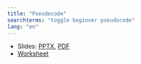 ```yaml
---
title: "Pseudocode"
searchterms: "toggle beginner pseudocode"
lang: "en"
---
```

 <ul>
 <li class="ng-binding">Slides:
 <a href="translations/en-us/beginner/Pseudocode.pptx">PPTX</a>,
 <a href="translations/en-us/beginner/Pseudocode.pdf">PDF</a>
 </li>
 <li><a href="translations/en-us/beginner/PseudocodeWorksheet.pdf">Worksheet</a>
 </li>

 </ul>
